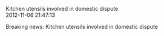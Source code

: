 Kitchen utensils involved in domestic dispute<br/>2012-11-06 21:47:13<br/><div><div>Breaking news: Kitchen utensils involved in domestic dispute</div>   </div><div>